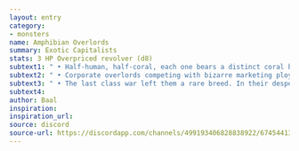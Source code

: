 ```yaml
---
layout: entry
category:
- monsters
name: Amphibian Overlords
summary: Exotic Capitalists
stats: 3 HP Overpriced revolver (d8)
subtext1: " • Half-human, half-coral, each one bears a distinct coral body part, they speak with the accent of your country’s richer regions."
subtext2: " • Corporate overlords competing with bizarre marketing ploys to lure desperate workers into inescapable factories."
subtext3: " • The last class war left them a rare breed. In their desperation to separate fully from their enemy, they’ve taken in the deep sea aliens as the source of their new genetics."
subtext4:
author: Baal
inspiration:
inspiration_url:
source: discord
source-url: https://discordapp.com/channels/499193406828838922/674544134798966806/695715698910953575
---
```

